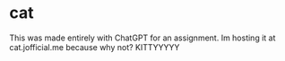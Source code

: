 # cat
This was made entirely with ChatGPT for an assignment. Im hosting it at cat.jofficial.me because why not? KITTYYYYY
